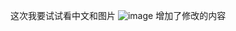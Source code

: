 这次我要试试看中文和图片
![image](https://github.com/zhiliangpt/markdown.blog/assets/117251427/dd15f513-1277-412b-8b12-5ba5c9de6636)
增加了修改的内容
